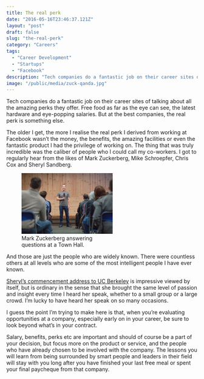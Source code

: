 ```yaml
---
title: The real perk
date: "2016-05-16T23:46:37.121Z"
layout: "post"
draft: false
slug: "the-real-perk"
category: "Careers"
tags:
  - "Career Development"
  - "Startups"
  - "Facebook"
description: "Tech companies do a fantastic job on their career sites of talking about all the amazing perks they offer. Free food as far as the eye can see, the latest hardware and eye-popping salaries. But at the best companies, the real perk is something else."
image: "/public/media/zuck-qanda.jpg"
---
```


Tech companies do a fantastic job on their career sites of talking about all the amazing perks they offer. Free food as far as the eye can see, the latest hardware and eye-popping salaries. But at the best companies, the real perk is something else.

The older I get, the more I realise the real perk I derived from working at Facebook wasn’t the money, the benefits, the amazing facilities or even the fantastic product I had the privilege of working on.
The thing that was truly incredible was the caliber of people who I could call my co-workers. I got to regularly hear from the likes of Mark Zuckerberg, Mike Schroepfer, Chris Cox and Sheryl Sandberg.

<figure class="float-right" style="width: 240px">
	<img src="/public/media/zuck-qanda.jpg" alt="Mark Zuckerberg answering questions at a Town Hall">
	<figcaption>Mark Zuckerberg answering questions at a Town Hall.</figcaption>
</figure>

And those are just the people who are widely known. There were countless others at all levels who are some of the most intelligent people I have ever known.

[Sheryl’s commencement address to UC Berkeley](https://www.facebook.com/sheryl/videos/10156847483930177/) is impressive viewed by itself, but is ordinary in the sense that she brought the same level of passion and insight every time I heard her speak, whether to a small group or a large crowd. I’m lucky to have heard her speak on so many occasions.

I guess the point I’m trying to make here is that, when you’re evaluating opportunities at a company, especially early on in your career, be sure to look beyond what’s in your contract.

Salary, benefits, perks etc are important and should of course be a part of your decision, but focus more on the product or service, and the people who have already chosen to be involved with the company. The lessons you will learn from being surrounded by smart people and leaders in their field will stay with you long after you have finished your last free meal or spent your final paycheque from that company.